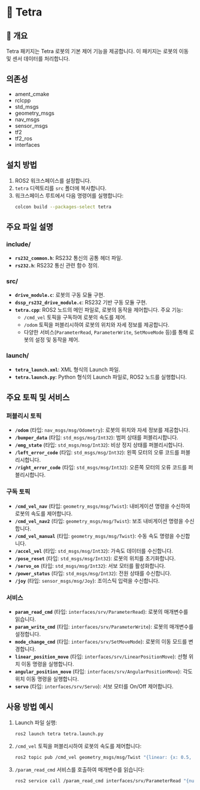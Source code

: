 # 🤖 Tetra

## 📖 개요
Tetra 패키지는 Tetra 로봇의 기본 제어 기능을 제공합니다. 이 패키지는 로봇의 이동 및 센서 데이터를 처리합니다.

## 의존성
- ament_cmake
- rclcpp
- std_msgs
- geometry_msgs
- nav_msgs
- sensor_msgs
- tf2
- tf2_ros
- interfaces

## 설치 방법
1. ROS2 워크스페이스를 설정합니다.
2. `tetra` 디렉토리를 `src` 폴더에 복사합니다.
3. 워크스페이스 루트에서 다음 명령어를 실행합니다:
   ```bash
   colcon build --packages-select tetra
   ```

## 주요 파일 설명
### include/
- **`rs232_common.h`**: RS232 통신의 공통 헤더 파일.
- **`rs232.h`**: RS232 통신 관련 함수 정의.

### src/
- **`drive_module.c`**: 로봇의 구동 모듈 구현.
- **`dssp_rs232_drive_module.c`**: RS232 기반 구동 모듈 구현.
- **`tetra.cpp`**: ROS2 노드의 메인 파일로, 로봇의 동작을 제어합니다. 주요 기능:
  - `/cmd_vel` 토픽을 구독하여 로봇의 속도를 제어.
  - `/odom` 토픽을 퍼블리시하여 로봇의 위치와 자세 정보를 제공합니다.
  - 다양한 서비스(`ParameterRead`, `ParameterWrite`, `SetMoveMode` 등)를 통해 로봇의 설정 및 동작을 제어.

### launch/
- **`tetra_launch.xml`**: XML 형식의 Launch 파일.
- **`tetra.launch.py`**: Python 형식의 Launch 파일로, ROS2 노드를 실행합니다.

## 주요 토픽 및 서비스
### 퍼블리시 토픽
- **`/odom`** (타입: `nav_msgs/msg/Odometry`): 로봇의 위치와 자세 정보를 제공합니다.
- **`/bumper_data`** (타입: `std_msgs/msg/Int32`): 범퍼 상태를 퍼블리시합니다.
- **`/emg_state`** (타입: `std_msgs/msg/Int32`): 비상 정지 상태를 퍼블리시합니다.
- **`/left_error_code`** (타입: `std_msgs/msg/Int32`): 왼쪽 모터의 오류 코드를 퍼블리시합니다.
- **`/right_error_code`** (타입: `std_msgs/msg/Int32`): 오른쪽 모터의 오류 코드를 퍼블리시합니다.

### 구독 토픽
- **`/cmd_vel_nav`** (타입: `geometry_msgs/msg/Twist`): 내비게이션 명령을 수신하여 로봇의 속도를 제어합니다.
- **`/cmd_vel_nav2`** (타입: `geometry_msgs/msg/Twist`): 보조 내비게이션 명령을 수신합니다.
- **`/cmd_vel_manual`** (타입: `geometry_msgs/msg/Twist`): 수동 속도 명령을 수신합니다.
- **`/accel_vel`** (타입: `std_msgs/msg/Int32`): 가속도 데이터를 수신합니다.
- **`/pose_reset`** (타입: `std_msgs/msg/Int32`): 로봇의 위치를 초기화합니다.
- **`/servo_on`** (타입: `std_msgs/msg/Int32`): 서보 모터를 활성화합니다.
- **`/power_status`** (타입: `std_msgs/msg/Int32`): 전원 상태를 수신합니다.
- **`/joy`** (타입: `sensor_msgs/msg/Joy`): 조이스틱 입력을 수신합니다.

### 서비스
- **`param_read_cmd`** (타입: `interfaces/srv/ParameterRead`): 로봇의 매개변수를 읽습니다.
- **`param_write_cmd`** (타입: `interfaces/srv/ParameterWrite`): 로봇의 매개변수를 설정합니다.
- **`mode_change_cmd`** (타입: `interfaces/srv/SetMoveMode`): 로봇의 이동 모드를 변경합니다.
- **`linear_position_move`** (타입: `interfaces/srv/LinearPositionMove`): 선형 위치 이동 명령을 실행합니다.
- **`angular_position_move`** (타입: `interfaces/srv/AngularPositionMove`): 각도 위치 이동 명령을 실행합니다.
- **`servo`** (타입: `interfaces/srv/Servo`): 서보 모터를 On/Off 제어합니다.

## 사용 방법 예시
1. Launch 파일 실행:
   ```bash
   ros2 launch tetra tetra.launch.py
   ```
2. `/cmd_vel` 토픽을 퍼블리시하여 로봇의 속도를 제어합니다:
   ```bash
   ros2 topic pub /cmd_vel geometry_msgs/msg/Twist "{linear: {x: 0.5, y: 0.0, z: 0.0}, angular: {x: 0.0, y: 0.0, z: 0.1}}"
   ```
3. `/param_read_cmd` 서비스를 호출하여 매개변수를 읽습니다:
   ```bash
   ros2 service call /param_read_cmd interfaces/srv/ParameterRead "{num: 1}"
   ```